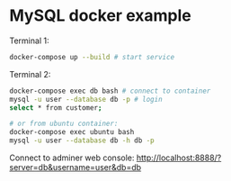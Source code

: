 # MySQL docker example
Terminal 1:
~~~bash
docker-compose up --build # start service
~~~

Terminal 2:
~~~bash
docker-compose exec db bash # connect to container
mysql -u user --database db -p # login
select * from customer;

# or from ubuntu container:
docker-compose exec ubuntu bash
mysql -u user --database db -h db -p
~~~

Connect to adminer web console:
<http://localhost:8888/?server=db&username=user&db=db>
